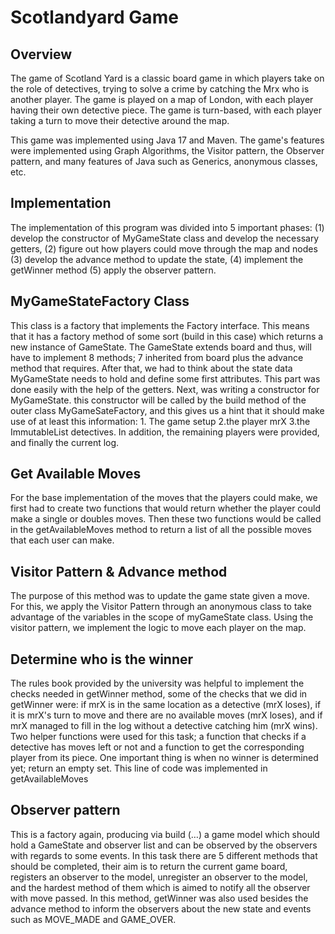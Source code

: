 # Scotlandyard Game

## Overview

The game of Scotland Yard is a classic board game in which players take on the role of detectives, trying to solve a crime by catching the Mrx who is another player. The game is played on a map of London, with each player having their own detective piece. The game is turn-based, with each player taking a turn to move their detective around the map. 

This game was implemented using Java 17 and Maven. The game's features were implemented using Graph Algorithms, the Visitor pattern, the Observer pattern, and many features of Java such as Generics, anonymous classes, etc.

## Implementation

The implementation of this program was divided into 5 important phases: (1) develop the constructor of MyGameState class and develop the necessary getters, (2) figure out how players could move through the map and nodes (3) develop the advance method to update the state, (4) implement the getWinner method (5) apply the observer pattern.

## MyGameStateFactory Class

This class is a factory that implements the Factory<GameSatate> interface. This means that it has a factory method of some sort (build in this case) which returns a new instance of GameState. The GameState extends board and thus, will have to implement 8 methods; 7 inherited from board plus the advance method that requires. After that, we had to think about the state data MyGameState needs to hold and define some first attributes. This part was done easily with the help of the getters. Next, was writing a constructor for MyGameState. this constructor will be called by the build method of the outer class MyGameSateFactory, and this gives us a hint that it should make use of at least this information: 1. The game setup    2.the player mrX    3.the ImmutableList<player> detectives. In addition, the remaining players were provided, and finally the current log.

## Get Available Moves

For the base implementation of the moves that the players could make, we first had to create two functions that would return whether the player could make a single or doubles moves. Then these two functions would be called in the getAvailableMoves method to return a list of all the possible moves that each user can make.

## Visitor Pattern & Advance method 

The purpose of this method was to update the game state given a move. For this, we apply the Visitor Pattern through an anonymous class to take advantage of the variables in the scope of myGameState class. Using the visitor pattern, we implement the logic to move each player on the map.

## Determine who is the winner 

The rules book provided by the university was helpful to implement the checks needed in getWinner method, some of the checks that we did in getWinner were: if mrX is in the same location as a detective (mrX loses), if it is mrX's turn to move and there are no available moves (mrX loses), and if mrX managed to fill in the log without a detective catching him (mrX wins). Two helper functions were used for this task; a function that checks if a detective has moves left or not and a function to get the corresponding player from its piece. One important thing is when no winner is determined yet; return an empty set. This line of code was implemented in getAvailableMoves

## Observer pattern

This is a factory again, producing via build (…) a game model which should hold a GameState and observer list and can be observed by the observers with regards to some events. In this task there are 5 different methods that should be completed, their aim is to return the current game board, registers an observer to the model, unregister an observer to the model, and the hardest method of them which is aimed to notify all the observer with move passed. In this method, getWinner was also used besides the advance method to inform the observers about the new state and events such as MOVE_MADE and GAME_OVER. 
